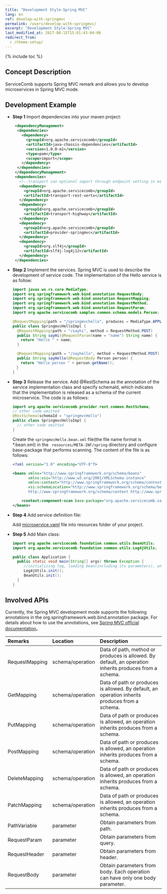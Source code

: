 ```yaml
---
title: "Development Style-Spring MVC"
lang: en
ref: develop-with-springmvc
permalink: /users/develop-with-springmvc/
excerpt: "Development Style-Spring MVC"
last_modified_at: 2017-08-15T15:01:43-04:00
redirect_from:
  - /theme-setup/
---
```


{% include toc %}
## Concept Description

ServiceComb supports Spring MVC remark and allows you to develop microservices in Spring MVC mode.

## Development Example

* **Step 1** Import dependencies into your maven project:

   ```xml
    <dependencyManagement>
     <dependencies>
       <dependency>
         <groupId>org.apache.servicecomb</groupId>
         <artifactId>java-chassis-dependencies</artifactId>
         <version>1.0.0-m1</version>
         <type>pom</type>
         <scope>import</scope>
       </dependency>
     </dependencies>
    </dependencyManagement>
    <dependencies>
      <!--transport can optional import through endpoint setting in microservice.yaml, we import both rest and highway as example-->
      <dependency>
        <groupId>org.apache.servicecomb</groupId>
        <artifactId>transport-rest-vertx</artifactId>
      </dependency>
      <dependency>
        <groupId>org.apache.servicecomb</groupId>
        <artifactId>transport-highway</artifactId>
      </dependency>
      <dependency>
        <groupId>org.apache.servicecomb</groupId>
        <artifactId>provider-springmvc</artifactId>
      </dependency>
      <dependency>
        <groupId>org.slf4j</groupId>
        <artifactId>slf4j-log4j12</artifactId>
      </dependency>
    </dependencies>
   ```

* **Step 2** Implement the services. Spring MVC is used to describe the development of service code. The implementation of the Hello service is as follow:

   ```java
   import javax.ws.rs.core.MediaType;
   import org.springframework.web.bind.annotation.RequestBody;
   import org.springframework.web.bind.annotation.RequestMapping;
   import org.springframework.web.bind.annotation.RequestMethod;
   import org.springframework.web.bind.annotation.RequestParam;
   import org.apache.servicecomb.samples.common.schema.models.Person;

   @RequestMapping(path = "/springmvchello", produces = MediaType.APPLICATION_JSON)
   public class SpringmvcHelloImpl {
     @RequestMapping(path = "/sayhi", method = RequestMethod.POST)
     public String sayHi(@RequestParam(name = "name") String name) {
   　  return "Hello " + name;
     }

     @RequestMapping(path = "/sayhello", method = RequestMethod.POST)
     public String sayHello(@RequestBody Person person) {
   　  return "Hello person " + person.getName();
   　}
   }
   ```

* **Step 3** Release the service. Add @RestSchema as the annotation of the service implementation class and specify schemaId, which indicates that the implementation is released as a schema of the current microservice. The code is as follows:

   ```java
   import org.apache.servicecomb.provider.rest.common.RestSchema;
   // other code omitted
   @RestSchema(schemaId = "springmvcHello")
   public class SpringmvcHelloImpl {
     // other code omitted
   }
   ```

   Create the ```springmvcHello.bean.xml```  file(the file name format is *.bean.xml) in the ``` resources/META-INF/spring``` directory and configure base-package that performs scanning. The content of the file is as follows:

   ```xml
   <?xml version="1.0" encoding="UTF-8"?>

   <beans xmlns="http://www.springframework.org/schema/beans"
          xmlns:xsi="http://www.w3.org/2001/XMLSchema-instance"
          xmlns:context="http://www.springframework.org/schema/context"
          xsi:schemaLocation="http://www.springframework.org/schema/beans classpath:org/springframework/beans/factory/xml/spring-beans-3.0.xsd
          http://www.springframework.org/schema/context http://www.springframework.org/schema/context/spring-context-3.0.xsd">

       <context:component-scan base-package="org.apache.servicecomb.samples.springmvc.provider"/>
   </beans>
   ```

* **Step 4** Add service definition file:

   Add [microservice.yaml](http://servicecomb.incubator.apache.org/cn/users/service-definition/) file into resources folder of your project.

* **Step 5** Add Main class:

   ```java
   import org.apache.servicecomb.foundation.common.utils.BeanUtils;
   import org.apache.servicecomb.foundation.common.utils.Log4jUtils;

   public class Application {
     public static void main(String[] args) throws Exception {
        //initializing log, loading bean(including its parameters), and registering service, more detail can be found here : http://servicecomb.incubator.apache.org/users/application-boot-process/
        Log4jUtils.init();
        BeanUtils.init();
     }
   }
   ```

## Involved APIs

Currently, the Spring MVC development mode supports the following annotations in the org.springframework.web.bind.annotation package. For details about how to use the annotations, see [Spring MVC official documentation](https://docs.spring.io/spring/docs/current/spring-framework-reference/html/mvc.html)。

| Remarks        | Location         | Description                              |
| :------------- | :--------------- | :--------------------------------------- |
| RequestMapping | schema/operation | Data of path, method or produces is allowed. By default, an operation inherits produces from a schema. |
| GetMapping     | schema/operation | Data of path or produces is allowed. By default, an operation inherits produces from a schema. |
| PutMapping     | schema/operation | Data of path or produces is allowed, an operation inherits produces from a schema. |
| PostMapping    | schema/operation | Data of path or produces is allowed, an operation inherits produces from a schema. |
| DeleteMapping  | schema/operation | Data of path or produces is allowed, an operation inherits produces from a schema. |
| PatchMapping   | schema/operation | Data of path or produces is allowed, an operation inherits produces from a schema. |
| PathVariable   | parameter        | Obtain parameters from path.             |
| RequestParam   | parameter        | Obtain parameters from query.            |
| RequestHeader  | parameter        | Obtain parameters from header.           |
| RequestBody    | parameter        | Obtain parameters from body. Each operation can have only one body parameter. |
